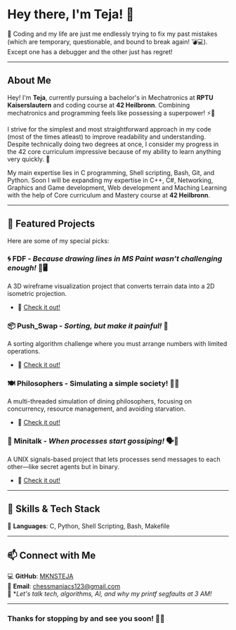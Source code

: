 # Hey there, I'm Teja! 👋

🎯 Coding and my life are just me endlessly trying to fix my past mistakes (which are temporary, questionable, and bound to break again! 💣💻). Except one has a debugger and the other just has regret! 

---

## About Me

Hey! I'm **Teja**, currently pursuing a bachelor's in Mechatronics at **RPTU Kaiserslautern** and coding course at **42 Heilbronn**. Combining mechatronics and programming feels like possessing a superpower! ⚡🤖

I strive for the simplest and most straightforward approach in my code (most of the times atleast) to improve readability and understanding. Despite technically doing two degrees at once, I consider my progress in the 42 core curriculum impressive because of my ability to learn anything very quickly. 🚀

My main expertise lies in C programming, Shell scripting, Bash, Git, and Python.
Soon I will be expanding my expertise in C++, C#, Networking, Graphics and Game development, Web development and Maching Learning with the help of Core curriculum and Mastery course at **42 Heilbronn**.

---

## 📌 Featured Projects

Here are some of my special picks:

### 🌀 **FDF** - *Because drawing lines in MS Paint wasn’t challenging enough!* 🎨🖥️  
A 3D wireframe visualization project that converts terrain data into a 2D isometric projection.
- 🔗 [Check it out!](https://github.com/MKNSTEJA/FDF)

### 📦 **Push_Swap** - *Sorting, but make it painful!* 🧩
A sorting algorithm challenge where you must arrange numbers with limited operations.
- 🔗 [Check it out!](https://github.com/MKNSTEJA/push_swap)

### 🍽️ Philosophers - Simulating a simple society! 🍴💭
A multi-threaded simulation of dining philosophers, focusing on concurrency, resource management, and avoiding starvation.
- 🔗 [Check it out!](https://github.com/MKNSTEJA/philosophers)

### 📡 **Minitalk** - *When processes start gossiping!* 🗣️🤖
A UNIX signals-based project that lets processes send messages to each other—like secret agents but in binary.
- 🔗 [Check it out!](https://github.com/MKNSTEJA/minitalk)

---

## 🚀 Skills & Tech Stack

🔹 **Languages**: C, Python, Shell Scripting, Bash, Makefile  

---

## 📫 Connect with Me

💻 **GitHub**: [MKNSTEJA](https://github.com/MKNSTEJA)  
📧 **Email**: chessmaniacs123@gmail.com  
📢 **Let's talk tech, algorithms, AI, and why my printf segfaults at 3 AM!*

---

### Thanks for stopping by and see you soon! 👋😃

